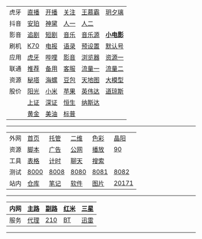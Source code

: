 |||||||
|-|-|-|-|-|-|
|虎牙|[直播](https://m.huya.com/huaweimei)|[开播](https://i.huya.com/index.php?m=ProfileSetting#ktylts)|[关注](https://www.huya.com/myfollow)|[王慕霸](https://m.huya.com/189201)|[玥夕璃](https://m.huya.com/21809097)|
|抖音|[安珀](https://live.douyin.com/356402078496)|[神黛](https://live.douyin.com/588307360871)|[人一](https://v.douyin.com/PadUM_9tqH4)|[人二](https://v.douyin.com/e6ydqZwy5z4/)|
|影音|[追剧](https://m.zjuys.com/)|[短剧](https://www.duanjuwang.cc/)|[音乐](https://github.com/maotoumao/MusicFree/releases)|[音乐源](https://raw.niuma666bet.buzz/Huibq/keep-alive/master/Music_Free/myPlugins.json)|**[小电影](/web/?uri=/md/av.md)**|
|刷机|[K70](https://xiaomirom.com/rom/redmi-k70e-poco-x6-pro-5g-duchamp-china-fastboot-recovery-rom/)|[电报](/web/?uri=/md/telegram.md)|[语录](/web/?uri=/md/recorded.md)|[预设置](/web/?uri=/md/miui.md)|[默认号](/web/?uri=/md/mi.md)|
|应用|[虎牙](https://www.firepx.com/app/android-huaya-google-play/)|[哔哩](https://www.firepx.com/app/bilibili-google-play-and-other-version/)|[影音](https://www.firepx.com/app/qqplayer-last-version/)|[浏览器](https://www.firepx.com/app/android-via-google-play/)|[资源一](https://cn.uptodown.com/windows)|
|联通|[推荐](https://onlinesim.io/zh)|[备用](https://www.yunjiema.top)|[客服](tel:10010)|[流量一](sms:10010?body=cxll)|[流量二](sms:10010?body=2082)|
|资源|[秘塔](https://metaso.cn)|[海螺](https://hailuoai.com)|[豆包](https://www.doubao.com)|[天地图](https://guangdong.tianditu.gov.cn/)|[大模型](/web/?uri=/md/ali.md)|
|股价|[阳光](https://www.msn.cn/zh-cn/money/stockdetails/fi-adei2w)|[小米](https://www.msn.cn/zh-cn/money/stockdetails/fi-bgnyp2)|[苹果](https://www.msn.cn/zh-cn/money/stockdetails/fi-a1mou2)|[英伟达](https://www.msn.cn/zh-cn/money/stockdetails/fi-a1yv52)|[道琼斯](https://www.msn.cn/zh-cn/money/watchlist?id=a6qja2)|
||[上证](https://www.msn.cn/zh-cn/money/indexdetails/000001-cn-index/fi-adfh77)|[深证](https://www.msn.cn/zh-cn/money/watchlist?id=adg1m7)|[恒生](https://www.msn.cn/zh-cn/money/watchlist?id=ah7etc)|[纳斯达](https://www.msn.cn/zh-cn/money/watchlist?id=a3oxnm)|
||[黄金](http://www.huangjinjiage.cn/guoneijinjia.html)|[美油](https://www.msn.cn/zh-cn/money/watchlist?id=auvwzr)|[标普](https://www.msn.cn/zh-cn/money/watchlist?id=a33k6h)|

---

|||||||
|-|-|-|-|-|-|
|外网|[首页](http://241688622:88/)|[托管](https://zian.netlify.app/)|[二维](/web/qrcode.html)|[色彩](/web/color.html?color=)|[晶阳](/web/?uri=/md/jingyang.md)|
|资源|[脚本](/js/bing.js)|[广告](/web/adb.html)|[公网](/web/ipv6.html)|[播放](/web/m3u8.html)|[90](http://241688622:90)|
|工具|[表格](/web/markdown.html)|[计时](/web/time.html)|[聊天](/web/ai.html)|[搜索](/web/search.html)|
|测试|[8000](http://241688622:8000)|[8008](http://241688622:8008)|[8080](http://241688622:8080)|[8081](http://241688622:8081)|[8082](http://241688622:8082)|
|站内|[仓库](http://241688622)|[笔记](http://241688622/?from=/note/)|[软件](http://241688622/?from=/soft/)|[图片](http://241688622/?from=/temp/douyin/)|[20171](http://241688622:20171)|

---

|内网|[主路](http://10.0.0.1)|[副路](http://10.0.0.2)|[红米](http://10.0.0.6)|[三星](http://10.0.0.5)|
|-|-|-|-|-|
|服务|[代理](http://10.0.0.5:20171)|[210](http://10.0.0.210)|[BT](http://10.0.0.208)|[迅雷](http://10.0.0.209)|

---